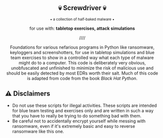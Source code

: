 <div align="center">
  <h2>💀 Screwdriver 💀</h2>
  <sup>• a collection of half-baked malware •</sup>
  
  for use with: <b>tabletop exercises, attack simulations</b>

////

Foundations for various nefarious programs in Python like ransomware, keyloggers and screenshotters, for use in tabletop simulations and blue team exercises to show in a controlled way what each type of malware might do to a computer. This code is deliberately very obvious, unobfuscated and unfinished to minimize the risk of malicious use and should be easily detected by most EDRs worth their salt. Much of this code is adapted from code from the book <i>Black Hat Python</i>.

</div>

## ⚠️ Disclaimers
- Do not use these scripts for illegal activities. These scripts are intended for blue team testing and exercises only and are written in such a way that you have to really be trying to do something bad with them.
- Be careful not to accidentally encrypt yourself while messing with ransomware, even if it's extremely basic and easy to reverse ransomware like this one.
